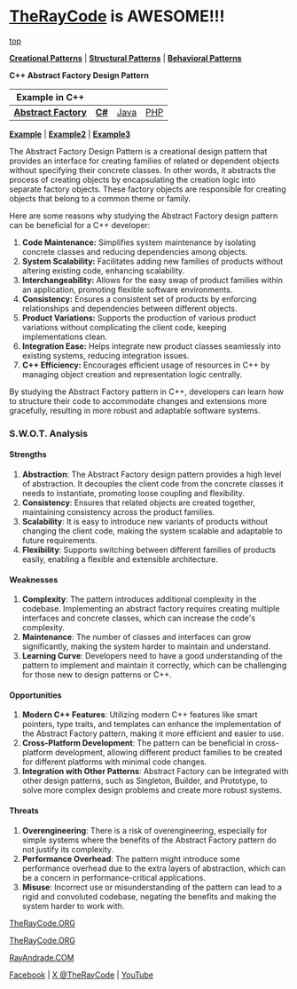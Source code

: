 # [TheRayCode](README.md) is AWESOME!!!

[top](../README.md)

**[Creational Patterns](../README.md)** | **[Structural Patterns](../../Structural/README.md)** | **[Behavioral Patterns](../../Behavioral/README.md)**

**C++ Abstract Factory Design Pattern**

|Example in C++|   |   |   | 
|---|---|---|---|
| [**Abstract Factory**](../AbstractFactory/README.md) | [**C#**](../../../Csharp/Creational/AbstractFactory/README.md) | [Java](../../../Java/Creational/AbstractFactory/README.md) | [PHP](../../../PHP/Creational/AbstractFactory/README.md) |

[**Example**](Example/README.md) | [**Example2**](Example2/README.md) | [**Example3**](Example3/README.md)

The Abstract Factory Design Pattern is a creational design pattern that provides an interface for creating families of related or dependent objects without specifying their concrete classes. In other words, it abstracts the process of creating objects by encapsulating the creation logic into separate factory objects. These factory objects are responsible for creating objects that belong to a common theme or family.

Here are some reasons why studying the Abstract Factory design pattern can be beneficial for a C++ developer:

1. **Code Maintenance:** Simplifies system maintenance by isolating concrete classes and reducing dependencies among objects.
2. **System Scalability:** Facilitates adding new families of products without altering existing code, enhancing scalability.
3. **Interchangeability:** Allows for the easy swap of product families within an application, promoting flexible software environments.
4. **Consistency:** Ensures a consistent set of products by enforcing relationships and dependencies between different objects.
5. **Product Variations:** Supports the production of various product variations without complicating the client code, keeping implementations clean.
6. **Integration Ease:** Helps integrate new product classes seamlessly into existing systems, reducing integration issues.
7. **C++ Efficiency:** Encourages efficient usage of resources in C++ by managing object creation and representation logic centrally.

By studying the Abstract Factory pattern in C++, developers can learn how to structure their code to accommodate changes and extensions more gracefully, resulting in more robust and adaptable software systems.

### S.W.O.T. Analysis 

#### Strengths
1. **Abstraction**: The Abstract Factory design pattern provides a high level of abstraction. It decouples the client code from the concrete classes it needs to instantiate, promoting loose coupling and flexibility.
2. **Consistency**: Ensures that related objects are created together, maintaining consistency across the product families.
3. **Scalability**: It is easy to introduce new variants of products without changing the client code, making the system scalable and adaptable to future requirements.
4. **Flexibility**: Supports switching between different families of products easily, enabling a flexible and extensible architecture.

#### Weaknesses
1. **Complexity**: The pattern introduces additional complexity in the codebase. Implementing an abstract factory requires creating multiple interfaces and concrete classes, which can increase the code's complexity.
2. **Maintenance**: The number of classes and interfaces can grow significantly, making the system harder to maintain and understand.
3. **Learning Curve**: Developers need to have a good understanding of the pattern to implement and maintain it correctly, which can be challenging for those new to design patterns or C++.

#### Opportunities
1. **Modern C++ Features**: Utilizing modern C++ features like smart pointers, type traits, and templates can enhance the implementation of the Abstract Factory pattern, making it more efficient and easier to use.
2. **Cross-Platform Development**: The pattern can be beneficial in cross-platform development, allowing different product families to be created for different platforms with minimal code changes.
3. **Integration with Other Patterns**: Abstract Factory can be integrated with other design patterns, such as Singleton, Builder, and Prototype, to solve more complex design problems and create more robust systems.

#### Threats
1. **Overengineering**: There is a risk of overengineering, especially for simple systems where the benefits of the Abstract Factory pattern do not justify its complexity.
2. **Performance Overhead**: The pattern might introduce some performance overhead due to the extra layers of abstraction, which can be a concern in performance-critical applications.
3. **Misuse**: Incorrect use or misunderstanding of the pattern can lead to a rigid and convoluted codebase, negating the benefits and making the system harder to work with.


<a href="https://www.TheRayCode.org" target="_blank">TheRayCode.ORG</a>


[TheRayCode.ORG](https://www.TheRayCode.org)

[RayAndrade.COM](https://www.RayAndrade.com)

[Facebook](https://www.facebook.com/TheRayCode/) | [X @TheRayCode](https://www.x.com/TheRayCode/) | [YouTube](https://www.youtube.com/TheRayCode/)
